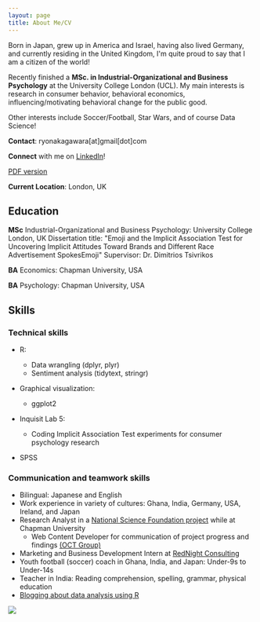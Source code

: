 ```yaml
---
layout: page
title: About Me/CV
---
```


Born in Japan, grew up in America and Israel, having also lived Germany, and currently residing in the United Kingdom, I'm quite proud to say that I am a citizen of the world!

Recently finished a **MSc. in Industrial-Organizational and Business Psychology** at the University College London (UCL). My main interests is research in consumer behavior, behavioral economics, influencing/motivating behavioral change for the public good.

Other interests include Soccer/Football, Star Wars, and of course Data Science!

**Contact**: ryonakagawara[at]gmail[dot]com

**Connect** with me on [LinkedIn](https://www.linkedin.com/in/ryonakagawara)!

[PDF version](ryo-n7.github.io/RyoNakagawara_cv.pdf)

**Current Location**: London, UK

## Education

**MSc** Industrial-Organizational and Business Psychology: University College London, UK
    Dissertation title: "Emoji and the Implicit Association Test for Uncovering Implicit Attitudes Toward Brands and Different Race Advertisement SpokesEmoji"
    Supervisor: Dr. Dimitrios Tsivrikos
    
**BA** Economics: Chapman University, USA

**BA** Psychology: Chapman University, USA

## Skills
### Technical skills
* R:
  + Data wrangling (dplyr, plyr)
  + Sentiment analysis (tidytext, stringr)

* Graphical visualization:
  + ggplot2

* Inquisit Lab 5:
  * Coding Implicit Association Test experiments for consumer psychology research
  
* SPSS

### Communication and teamwork skills
* Bilingual: Japanese and English
* Work experience in variety of cultures: Ghana, India, Germany, USA, Ireland, and Japan
* Research Analyst in a [National Science Foundation project](https://www.nsf.gov/awardsearch/showAward?AWD_ID=1322305&HistoricalAwards=false) while at Chapman University
  + Web Content Developer for communication of project progress and findings [(OCT Group)](http://octgroup.org/)
* Marketing and Business Development Intern at [RedNight Consulting](https://www.rednightconsulting.com/) 
* Youth football (soccer) coach in Ghana, India, and Japan: Under-9s to Under-14s
* Teacher in India: Reading comprehension, spelling, grammar, physical education
* [Blogging about data analysis using R](https://ryo-n7.github.io/2017-09-05-japan-unemploy-pm/)



![](../img/about-me.JPG)
